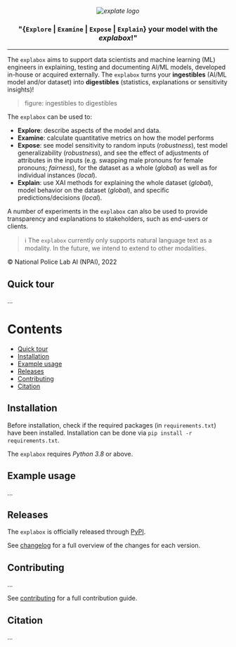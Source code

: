 *<p align="center">
  <img src="https://git.science.uu.nl/m.j.robeer/explabox/-/raw/main/img/explabox.png" alt="explate logo">*
</p>

**<h3 align="center">
"{`Explore` | `Examine` | `Expose` | `Explain`} your model with the *explabox*!"**
</h3>

---

The `explabox` aims to support data scientists and machine learning (ML) engineers in explaining, testing and documenting AI/ML models, developed in-house or acquired externally. The `explabox` turns your **ingestibles** (AI/ML model and/or dataset) into **digestibles** (statistics, explanations or sensitivity insights)!

> figure: ingestibles to digestibles

The `explabox` can be used to:

- __Explore__: describe aspects of the model and data.
- __Examine__: calculate quantitative metrics on how the model performs
- __Expose__: see model sensitivity to random inputs (_robustness_), test model generalizability (_robustness_), and see the effect of adjustments of attributes in the inputs (e.g. swapping male pronouns for female pronouns; _fairness_), for the dataset as a whole (_global_) as well as for individual instances (_local_).
- __Explain__: use XAI methods for explaining the whole dataset (_global_), model behavior on the dataset (_global_), and specific predictions/decisions (_local_).

A number of experiments in the `explabox` can also be used to provide transparency and explanations to stakeholders, such as end-users or clients.

> :information_source: The `explabox` currently only supports natural language text as a modality. In the future, we intend to extend to other modalities.

&copy; National Police Lab AI (NPAI), 2022

<a name="quick-tour"/></a>
## Quick tour
...

# Contents
- [Quick tour](#quick-tour)
- [Installation](#installation)
- [Example usage](#example-usage)
- [Releases](#releases)
- [Contributing](#contributing)
- [Citation](#citation)

<a name="installation"/></a>
## Installation
Before installation, check if the required packages (in `requirements.txt`) have been installed. Installation can be done via `pip install -r requirements.txt`.

The `explabox` requires _Python 3.8_ or above.

<a name="example-usage"/></a>
## Example usage
...

<a name="releases"/></a>
## Releases
The `explabox` is officially released through [PyPI](https://pypi.org/project/explabox/).

See [changelog](CHANGELOG.md) for a full overview of the changes for each version.

<a name="contributing"/></a>
## Contributing
...

See [contributing](CONTRIBUTING.md) for a full contribution guide.

<a name="citation"></a>
## Citation
...
